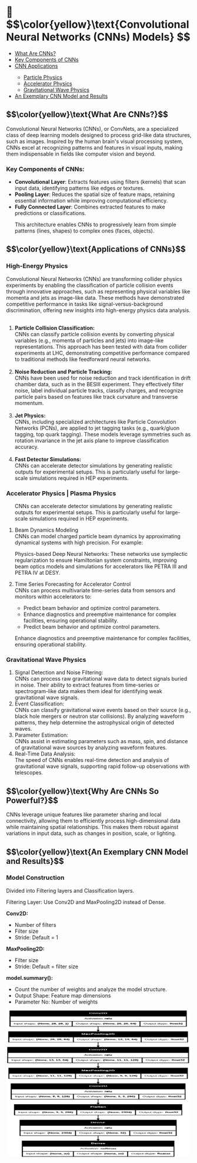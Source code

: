 
<h1> 🧠  $$\color{yellow}\text{Convolutional Neural Networks (CNNs) Models} $$</h1>
<!--h1>  🤯 🌟 </h1-->
<nav><ul>
    <li><a href="#what"> What Are CNNs? </a></li>
    <li><a href="#key"> Key Components of CNNs </a></li>
    <li><a href="#applications"> CNN Applications </a></li>
    <ul>
        <li><a href="#hep"> Particle Physics </a></li>
        <li><a href="#accelerator"> Accelerator Physics </a></li>
        <li><a href="#gravy"> Gravitational Wave Physics </a></li>
    </ul>
    <li><a href="#sample"> An Exemplary CNN Model and Results </a></li>
  </ul></nav>

<h2 id="what">$$\color{yellow}\text{What Are CNNs?}$$ </h2>
Convolutional Neural Networks (CNNs), or ConvNets, are a specialized class of deep learning models designed to process grid-like data structures, such as images. Inspired by the human brain's visual processing system, CNNs excel at recognizing patterns and features in visual inputs, making them indispensable in fields like computer vision and beyond.

<h3 id="key"> Key Components of CNNs: </h3>
<ul>
<li><b>Convolutional Layer</b>: Extracts features using filters (kernels) that scan input data, identifying patterns like edges or textures.</li>

<li><b>Pooling Layer</b>: Reduces the spatial size of feature maps, retaining essential information while improving computational efficiency.</li>

<li><b>Fully Connected Layer</b>: Combines extracted features to make predictions or classifications.</li>

This architecture enables CNNs to progressively learn from simple patterns (lines, shapes) to complex ones (faces, objects).
</ul>

<h2 id="applications">$$\color{yellow}\text{Applications of CNNs}$$</h2>

<h3 id="hep"> High-Energy Physics </h3>
Convolutional Neural Networks (CNNs) are transforming collider physics experiments by enabling the classification of particle collision events through innovative approaches, such as representing physical variables like momenta and jets as image-like data. These methods have demonstrated competitive performance in tasks like signal-versus-background discrimination, offering new insights into high-energy physics data analysis.<br><br>

<ol type="1">    
<li><b>Particle Collision Classification:</b><br>
CNNs can classify particle collision events by converting physical variables (e.g., momenta of particles and jets) into image-like representations. This approach has been tested with data from collider experiments at LHC, demonstrating competitive performance compared to traditional methods like feedforward neural networks. </li><br>
    
<li><b>Noise Reduction and Particle Tracking:</b><br>
CNNs have been used for noise reduction and track identification in drift chamber data, such as in the BESIII experiment. They effectively filter noise, label individual particle tracks, classify charges, and recognize particle pairs based on features like track curvature and transverse momentum.</li><br>

<li><b>Jet Physics:</b><br>
CNNs, including specialized architectures like Particle Convolution Networks (PCNs), are applied to jet tagging tasks (e.g., quark/gluon tagging, top quark tagging). These models leverage symmetries such as rotation invariance in the jet axis plane to improve classification accuracy. </li><br>

<li><b>Fast Detector Simulations:</b><br>
CNNs can accelerate detector simulations by generating realistic outputs for experimental setups. This is particularly useful for large-scale simulations required in HEP experiments. </li>

</ol>

<h3 id="accelerator"> Accelerator Physics | Plasma Physics </h3>
<ol type="1">
    
CNNs can accelerate detector simulations by generating realistic outputs for experimental setups. This is particularly useful for large-scale simulations required in HEP experiments.<br>

<li> Beam Dynamics Modeling </li>
CNNs can model charged particle beam dynamics by approximating dynamical systems with high precision. For example:

Physics-based Deep Neural Networks: These networks use symplectic regularization to ensure Hamiltonian system constraints, improving beam optics models and simulations for accelerators like PETRA III and PETRA IV at DESY.

<li> Time Series Forecasting for Accelerator Control </li>
CNNs can process multivariate time-series data from sensors and monitors within accelerators to:
    <Ul>
    <li>Predict beam behavior and optimize control parameters.</li>
    <li>Enhance diagnostics and preemptive maintenance for complex facilities, ensuring operational stability.</li>
    <li>Predict beam behavior and optimize control parameters.</li>
    </Ul>
    
Enhance diagnostics and preemptive maintenance for complex facilities, ensuring operational stability.
</ol>

<h3 id="gravy"> Gravitational Wave Physics </h3>
<ol type="1">

  <li> Signal Detection and Noise Filtering: </li>
       CNNs can process raw gravitational wave data to detect signals buried in noise. Their ability to extract features from time-series or spectrogram-like data makes them ideal for identifying weak gravitational wave signals.

<li> Event Classification:</li>
     CNNs can classify gravitational wave events based on their source (e.g., black hole mergers or neutron star collisions). By analyzing waveform patterns, they help determine the astrophysical origin of detected waves.

<li>Parameter Estimation:</li>
    CNNs assist in estimating parameters such as mass, spin, and distance of gravitational wave sources by analyzing waveform features.

<li>Real-Time Data Analysis:</li>
    The speed of CNNs enables real-time detection and analysis of gravitational wave signals, supporting rapid follow-up observations with telescopes.
</ol>

<h2 id="why">$$\color{yellow}\text{Why Are CNNs So Powerful?}$$</h2>
CNNs leverage unique features like parameter sharing and local connectivity, allowing them to efficiently process high-dimensional data while maintaining spatial relationships. This makes them robust against variations in input data, such as changes in position, scale, or lighting.

<!--h3>A Glimpse into the Future:</h3>
As CNNs continue to evolve, they are being integrated with other AI technologies like Generative Adversarial Networks (GANs) and Recurrent Neural Networks (RNNs), unlocking new possibilities in creative industries, autonomous systems, and beyond. <-->

<h2 id="sample">$$\color{yellow}\text{An Exemplary CNN Model and Results}$$ </h2>

<h3>Model Construction</h3>
Divided into Filtering layers and Classification layers.

Filtering Layer: Use Conv2D and MaxPooling2D instead of Dense.

<b> Conv2D: </b>
<ul>
    <li> Number of filters </li>
    <li> Filter size </li>
    <li> Stride: Default = 1 </li>
</ul>

<b> MaxPooling2D: </b>
<ul>
    <li>Filter size</li>
    <li>Stride: Default = filter size</li>
</ul>

<b>model.summary():</b>
<ul>
    <li>Count the number of weights and analyze the model structure.</li>
    <li>Output Shape: Feature map dimensions</li>
    <li>Parameter No: Number of weights </li>
</ul>

<img src="./cnn_v1_plot_model.png" alt="CNN v1 Plot Model" width="500" height="400">

